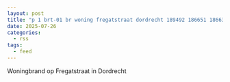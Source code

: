 ```yaml
---
layout: post
title: "p 1 brt-01 br woning fregatstraat dordrecht 189492 186651 186631 186531"
date: 2025-07-26
categories: 
  - rss
tags: 
  - feed
---
```


Woningbrand op Fregatstraat in Dordrecht
